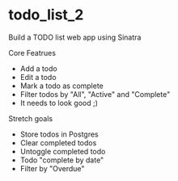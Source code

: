 # todo_list_2

Build a TODO list web app using Sinatra

Core Featrues

- Add a todo
- Edit a todo
- Mark a todo as complete
- Filter todos by "All", "Active" and "Complete"
- It needs to look good ;)

Stretch goals

- Store todos in Postgres
- Clear completed todos
- Untoggle completed todo
- Todo "complete by date"
- Filter by "Overdue"
